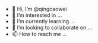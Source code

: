 - 👋 Hi, I’m @qingcaowei
- 👀 I’m interested in ...
- 🌱 I’m currently learning ...
- 💞️ I’m looking to collaborate on ...
- 📫 How to reach me ...

<!---
qingcaowei/qingcaowei is a ✨ special ✨ repository because its `README.md` (this file) appears on your GitHub profile.
You can click the Preview link to take a look at your changes.
--->
